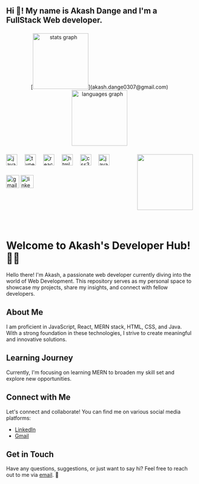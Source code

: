 <h2 align="left">Hi 👋! My name is Akash Dange and I'm a FullStack Web developer.</h2>

###

<div align="center">
  [<img src="https://github-readme-stats.vercel.app/api?username=AkashDange03&hide_title=false&hide_rank=false&show_icons=true&include_all_commits=true&count_private=true&disable_animations=false&theme=dracula&locale=en&hide_border=false" height="150" alt="stats graph"  />](akash.dange0307@gmail.com)
  <img src="https://github-readme-stats.vercel.app/api/top-langs?username=AkashDange03&locale=en&hide_title=false&layout=compact&card_width=320&langs_count=5&theme=dracula&hide_border=false" height="150" alt="languages graph"  />
</div>

###

<img align="right" height="150" src="https://i.pinimg.com/originals/6d/cf/3a/6dcf3a15e0b17ea5742892e4ae220b4a.gif"  />

###

<div align="left">
  <img src="https://cdn.jsdelivr.net/gh/devicons/devicon/icons/javascript/javascript-original.svg" height="30" alt="javascript logo"  />
  <img width="12" />
  <img src="https://cdn.jsdelivr.net/gh/devicons/devicon/icons/typescript/typescript-original.svg" height="30" alt="typescript logo"  />
  <img width="12" />
  <img src="https://cdn.jsdelivr.net/gh/devicons/devicon/icons/react/react-original.svg" height="30" alt="react logo"  />
  <img width="12" />
  <img src="https://cdn.jsdelivr.net/gh/devicons/devicon/icons/html5/html5-original.svg" height="30" alt="html5 logo"  />
  <img width="12" />
  <img src="https://cdn.jsdelivr.net/gh/devicons/devicon/icons/css3/css3-original.svg" height="30" alt="css3 logo"  />
  <img width="12" />
  <img src="https://cdn.jsdelivr.net/gh/devicons/devicon/icons/java/java-original.svg" height="30" alt="java logo"  />
</div>

###

<div align="left">
  <img src="https://img.shields.io/static/v1?message=Gmail&logo=gmail&label=&color=D14836&logoColor=white&labelColor=&style=for-the-badge" height="35" alt="gmail logo"  />
  <img src="https://img.shields.io/static/v1?message=LinkedIn&logo=linkedin&label=&color=0077B5&logoColor=white&labelColor=&style=for-the-badge" height="35" alt="linkedin logo"  />
</div>

###

<br clear="both">

###

<br clear="both">



###
# Welcome to Akash's Developer Hub! 👩‍💻

Hello there! I'm Akash, a passionate web developer currently diving into the world of Web Development. This repository serves as my personal space to showcase my projects, share my insights, and connect with fellow developers.

## About Me

I am proficient in JavaScript, React, MERN stack, HTML, CSS, and Java. With a strong foundation in these technologies, I strive to create meaningful and innovative solutions.





## Learning Journey

Currently, I'm focusing on learning MERN to broaden my skill set and explore new opportunities.

## Connect with Me

Let's connect and collaborate! You can find me on various social media platforms:

- [LinkedIn](https://www.linkedin.com/in/akash-dange-98a699243/)
- [Gmail](akash.dange0307@gmail.com)

## Get in Touch

Have any questions, suggestions, or just want to say hi? Feel free to reach out to me via [email](mailto:akash.dange0307@gmail.com). 🚀

###
